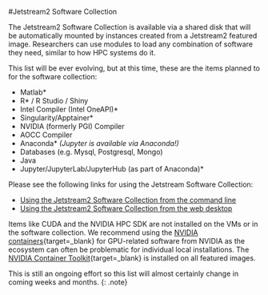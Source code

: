 #Jetstream2 Software Collection

The Jetstream2 Software Collection is available via a shared disk that will be automatically mounted by instances created from a Jetstream2 featured image. Researchers can use modules to load any combination of software they need, similar to how HPC systems do it.

This list will be ever evolving, but at this time, these are the items planned to for the software collection:

* Matlab\*
* R\* / R Studio / Shiny
* Intel Compiler (Intel OneAPI)\*
* Singularity/Apptainer\*
* NVIDIA (formerly PGI) Compiler
* AOCC Compiler
* Anaconda\* *(Jupyter is available via Anaconda!)*
* Databases (e.g. Mysql, Postgresql, Mongo)
* Java
* Jupyter/JupyterLab/JupyterHub (as part of Anaconda)\*

Please see the following links for using the Jetstream Software Collection:

* [Using the Jetstream2 Software Collection from the command line](usingsoftware-cli.md)
* [Using the Jetstream2 Software Collection from the web desktop](usingsoftware-desktop.md)

Items like CUDA and the NVIDIA HPC SDK are not installed on the VMs or in the software collection. We recommend using the [NVIDIA containers](https://catalog.ngc.nvidia.com/containers){target=_blank} for GPU-related software from NVIDIA as the ecosystem can often be problematic for individual local installations. The [NVIDIA Container Toolkit](https://docs.nvidia.com/datacenter/cloud-native/container-toolkit/overview.html){target=_blank} is installed on all featured images.

This is still an ongoing effort so this list will almost certainly change in coming weeks and months.
{: .note}
